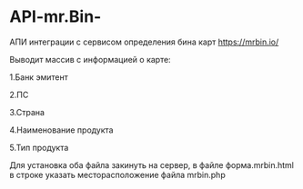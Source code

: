 # API-mr.Bin-

АПИ интеграции с сервисом определения бина карт https://mrbin.io/

Выводит массив с информацией о карте:

1.Банк эмитент 

2.ПС

3.Страна 

4.Наименование продукта

5.Тип продукта

Для установка оба файла закинуть на сервер, в файле форма.mrbin.html в строке указать месторасположение файла mrbin.php
